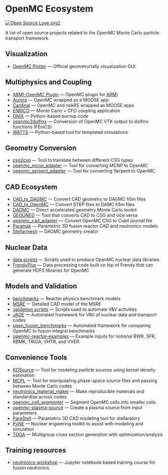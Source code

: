 # OpenMC Ecosystem

[![Open Source Love svg2](https://badges.frapsoft.com/os/v2/open-source.svg?v=103)](https://github.com/ellerbrock/open-source-badges/)

A list of open source projects related to the OpenMC Monte Carlo particle transport framework.

## Visualization

- [OpenMC Plotter](https://github.com/openmc-dev/plotter) — Official geometry/tally visualization GUI

## Multiphysics and Coupling

- [ARMI-OpenMC Plugin](https://github.com/terrapower/armicontrib-openmc) — OpenMC plugin for [ARMI](https://github.com/terrapower/armi)
- [Aurora](https://github.com/aurora-multiphysics/aurora) — OpenMC wrapped as a MOOSE app
- [Cardinal](https://github.com/neams-th-coe/cardinal) — OpenMC and nekRS wrapped as MOOSE apps
- [ENRICO](https://github.com/enrico-dev/enrico) — Monte Carlo + CFD coupling application
- [ONIX](https://github.com/jlanversin/ONIX) — Python-based burnup code
- [openmc2dolfinx](https://github.com/festim-dev/openmc2dolfinx) — Conversion of OpenMC VTK output to dolfinx functions (FEniCS)
- [WATTS](https://github.com/watts-dev/watts) — Python-based tool for templated simulations

## Geometry Conversion

- [csg2csg](https://github.com/makeclean/csg2csg) — Tool to translate between different CSG types
- [openmc_mcnp_adapter](https://github.com/openmc-dev/openmc_mcnp_adapter) — Tool for converting MCNP to OpenMC
- [openmc_serpent_adapter](https://github.com/openmc-dev/openmc_serpent_adapter) — Tool for converting Serpent to OpenMC

## CAD Ecosystem

- [CAD_to_DAGMC](https://github.com/fusion-energy/cad_to_dagmc) — Convert CAD geometry to DAGMC h5m files
- [CAD_to_OpenMC](https://github.com/openmsr/CAD_to_OpenMC) — Convert STEP files to DAMC h5m files
- [DAGMC](https://github.com/svalinn/DAGMC) — Direct accelerated geometry Monte Carlo toolkit
- [GEOUNED](https://github.com/GEOUNED-code/GEOUNED) — Tool that converts CAD to CSG and vice versa
- [openmc_cad_adapter](https://github.com/openmc-dev/openmc_cad_adapter) — Convert OpenMC CSG to Cubit journal file
- [Paramak](https://github.com/fusion-energy/paramak) — Parametric 3D fusion reactor CAD and neutronics models
- [Stellarmesh](https://github.com/stellarmesh/stellarmesh) — DAGMC geometry creator

## Nuclear Data

- [data scripts](https://github.com/openmc-dev/data) — Scripts used to produce OpenMC nuclear data libraries
- [FrendyPlus](https://jihulab.com/newcomputelab/frendyplus) — Data processing code built on top of Frendy that can generate HDF5 libraries for OpenMC

## Models and Validation

- [benchmarks](https://github.com/mit-crpg/benchmarks) — Reactor physics benchmark models
- [MSRE](https://github.com/openmsr/msre) — Detailed CAD model of the MSRE
- [validation scripts](https://github.com/openmc-dev/validation) — Scripts used to automate V\&V activities
- [JADE](https://github.com/JADE-V-V/JADE) — Automated framework for V\&V of nuclear data and transport codes
- [open_fusion_benchmarks](https://github.com/eepeterson/openmc_fusion_benchmarks) — Automated framework for comparing OpenMC to fusion integral benchmarks
- [openmc-reactor-examples](https://github.com/mit-crpg/openmc-reactor-examples) — Example inputs for notional BWR, SFR, RBMK, TRIGA, VHTR, and VVER

## Convenience Tools

- [KDSource](https://github.com/KDSource/KDSource) — Tool for modeling particle sources using kernel density estimation
- [MCPL](https://github.com/mctools/mcpl) — Tool for manipulating phase-space source files and passing between Monte Carlo codes
- [neutronics_material_maker](https://github.com/fusion-energy/neutronics_material_maker) — Make reproducible materials and standardize across codes
- [openmc_cell_segmenter](https://github.com/fusion-energy/openmc_cell_segmenter) — Segment OpenMC cells into smaller cells
- [openmc-plasma-source](https://github.com/fusion-energy/openmc-plasma-source) — Create a plasma source from input parameters
- [ParaStell](https://github.com/svalinn/parastell) — Parametric 3D CAD modeling tool for stellarators
- [PyNE](https://github.com/pyne/pyne) — Nuclear engieering toolkit to assist with modeling and simulation
- [TOGA](https://github.com/lanl/TOGA) — Multigroup cross section generation with optimization/analysis

## Training resources

- [neutronics-workshop](https://github.com/fusion-energy/neutronics-workshop) — Jupyter notebook based training course for fusion neutronics
